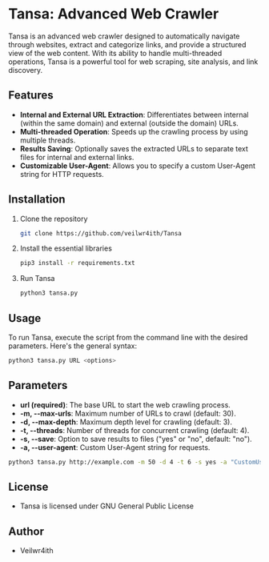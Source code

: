 # Tansa: Advanced Web Crawler
Tansa is an advanced web crawler designed to automatically navigate through websites, extract and categorize links, and provide a structured view of the web content. With its ability to handle multi-threaded operations, Tansa is a powerful tool for web scraping, site analysis, and link discovery.

## Features
   - **Internal and External URL Extraction**: Differentiates between internal (within the same domain) and external (outside the domain) URLs.
   - **Multi-threaded Operation**: Speeds up the crawling process by using multiple threads.
   - **Results Saving**: Optionally saves the extracted URLs to separate text files for internal and external links.
   - **Customizable User-Agent**: Allows you to specify a custom User-Agent string for HTTP requests.

## Installation
1. Clone the repository
   ```bash
   git clone https://github.com/veilwr4ith/Tansa
   ```
2. Install the essential libraries
   ```bash
   pip3 install -r requirements.txt
   ```
3. Run Tansa
   ```bash
   python3 tansa.py
   ```
   
## Usage
To run Tansa, execute the script from the command line with the desired parameters. Here's the general syntax:
  ```bash
  python3 tansa.py URL <options>
  ```

## Parameters
  - **url (required)**: The base URL to start the web crawling process.
  - **-m, --max-urls**: Maximum number of URLs to crawl (default: 30).
  - **-d, --max-depth**: Maximum depth level for crawling (default: 3).
  - **-t, --threads**: Number of threads for concurrent crawling (default: 4).
  - **-s, --save**: Option to save results to files ("yes" or "no", default: "no").
  - **-a, --user-agent**: Custom User-Agent string for requests.
  ```bash
  python3 tansa.py http://example.com -m 50 -d 4 -t 6 -s yes -a "CustomUserAgent/1.0"
  ```

## License
   - Tansa is licensed under GNU General Public License

## Author
   - Veilwr4ith
